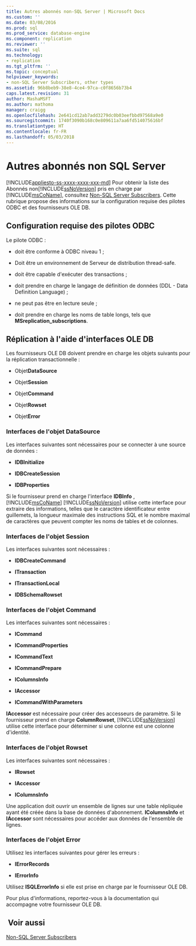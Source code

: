 ```yaml
---
title: Autres abonnés non-SQL Server | Microsoft Docs
ms.custom: ''
ms.date: 03/08/2016
ms.prod: sql
ms.prod_service: database-engine
ms.component: replication
ms.reviewer: ''
ms.suite: sql
ms.technology:
- replication
ms.tgt_pltfrm: ''
ms.topic: conceptual
helpviewer_keywords:
- non-SQL Server Subscribers, other types
ms.assetid: 96b8beb9-38e8-4ce4-97ca-c0f8656b73b4
caps.latest.revision: 31
author: MashaMSFT
ms.author: mathoma
manager: craigg
ms.openlocfilehash: 2e641cd12ab7add3279dc0b03eefbbd97568a9e0
ms.sourcegitcommit: 1740f3090b168c0e809611a7aa6fd514075616bf
ms.translationtype: HT
ms.contentlocale: fr-FR
ms.lasthandoff: 05/03/2018
---
```

# <a name="other-non-sql-server-subscribers"></a>Autres abonnés non SQL Server
[!INCLUDE[appliesto-ss-xxxx-xxxx-xxx-md](../../../includes/appliesto-ss-xxxx-xxxx-xxx-md.md)]
  Pour obtenir la liste des Abonnés non[!INCLUDE[ssNoVersion](../../../includes/ssnoversion-md.md)] pris en charge par [!INCLUDE[msCoName](../../../includes/msconame-md.md)], consultez [Non-SQL Server Subscribers](../../../relational-databases/replication/non-sql/non-sql-server-subscribers.md). Cette rubrique propose des informations sur la configuration requise des pilotes ODBC et des fournisseurs OLE DB.  
  
## <a name="odbc-driver-requirements"></a>Configuration requise des pilotes ODBC  
 Le pilote ODBC :  
  
-   doit être conforme à ODBC niveau 1 ;  
  
-   Doit être un environnement de Serveur de distribution thread-safe.  
  
-   doit être capable d'exécuter des transactions ;  
  
-   doit prendre en charge le langage de définition de données (DDL - Data Definition Language) ;  
  
-   ne peut pas être en lecture seule ;  
  
-   doit prendre en charge les noms de table longs, tels que **MSreplication_subscriptions**.  
  
## <a name="replicating-using-ole-db-interfaces"></a>Réplication à l'aide d'interfaces OLE DB  
 Les fournisseurs OLE DB doivent prendre en charge les objets suivants pour la réplication transactionnelle :  
  
-   Objet**DataSource**   
  
-   Objet**Session**   
  
-   Objet**Command**   
  
-   Objet**Rowset**   
  
-   Objet**Error**   
  
### <a name="datasource-object-interfaces"></a>Interfaces de l'objet DataSource  
 Les interfaces suivantes sont nécessaires pour se connecter à une source de données :  
  
-   **IDBInitialize**  
  
-   **IDBCreateSession**  
  
-   **IDBProperties**  
  
 Si le fournisseur prend en charge l'interface **IDBInfo** , [!INCLUDE[msCoName](../../../includes/msconame-md.md)] [!INCLUDE[ssNoVersion](../../../includes/ssnoversion-md.md)] utilise cette interface pour extraire des informations, telles que le caractère identificateur entre guillemets, la longueur maximale des instructions SQL et le nombre maximal de caractères que peuvent compter les noms de tables et de colonnes.  
  
### <a name="session-object-interfaces"></a>Interfaces de l'objet Session  
 Les interfaces suivantes sont nécessaires :  
  
-   **IDBCreateCommand**  
  
-   **ITransaction**  
  
-   **ITransactionLocal**  
  
-   **IDBSchemaRowset**  
  
### <a name="command-object-interfaces"></a>Interfaces de l'objet Command  
 Les interfaces suivantes sont nécessaires :  
  
-   **ICommand**  
  
-   **ICommandProperties**  
  
-   **ICommandText**  
  
-   **ICommandPrepare**  
  
-   **IColumnsInfo**  
  
-   **IAccessor**  
  
-   **ICommandWithParameters**  
  
 **IAccessor** est nécessaire pour créer des accesseurs de paramètre. Si le fournisseur prend en charge **ColumnRowset**, [!INCLUDE[ssNoVersion](../../../includes/ssnoversion-md.md)] utilise cette interface pour déterminer si une colonne est une colonne d'identité.  
  
### <a name="rowset-object-interfaces"></a>Interfaces de l'objet Rowset  
 Les interfaces suivantes sont nécessaires :  
  
-   **IRowset**  
  
-   **IAccessor**  
  
-   **IColumnsInfo**  
  
 Une application doit ouvrir un ensemble de lignes sur une table répliquée ayant été créée dans la base de données d'abonnement. **IColumnsInfo** et **IAccessor** sont nécessaires pour accéder aux données de l'ensemble de lignes.  
  
### <a name="error-object-interfaces"></a>Interfaces de l'objet Error  
 Utilisez les interfaces suivantes pour gérer les erreurs :  
  
-   **IErrorRecords**  
  
-   **IErrorInfo**  
  
 Utilisez **ISQLErrorInfo** si elle est prise en charge par le fournisseur OLE DB.  
  
 Pour plus d'informations, reportez-vous à la documentation qui accompagne votre fournisseur OLE DB.  
  
## <a name="see-also"></a> Voir aussi  
 [Non-SQL Server Subscribers](../../../relational-databases/replication/non-sql/non-sql-server-subscribers.md)  
  
  
